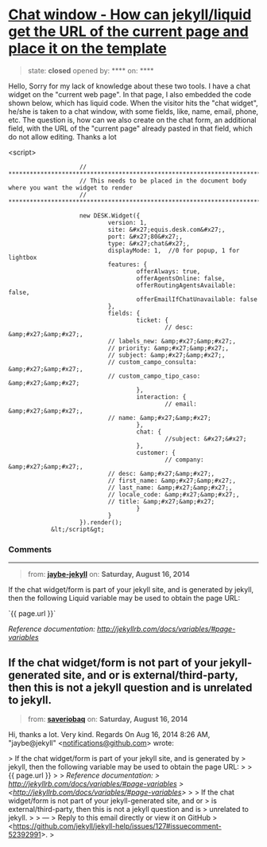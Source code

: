 # [Chat window - How can jekyll/liquid get the URL of the current page and place it on the template](https://github.com/jekyll/jekyll-help/issues/127)

> state: **closed** opened by: **** on: ****

Hello,
Sorry for my lack of knowledge about these two tools.
I have a chat widget on the &quot;current web page&quot;.
In that page, I also embedded the code shown below, which has liquid code.
When the visitor hits the &quot;chat widget&quot;, he/she is taken to a chat window, with some fields, like, name, email, phone, etc.
The question is, how can we also create on the chat form, an additional field, with the URL of the &quot;current page&quot; already pasted in that field, which do not allow editing.
Thanks a lot

&lt;script&gt;
                        
                        // ********************************************************************************
                        // This needs to be placed in the document body where you want the widget to render
                        // ********************************************************************************
                        
                        new DESK.Widget({ 
                                version: 1, 
                                site: &#x27;equis.desk.com&#x27;, 
                                port: &#x27;80&#x27;, 
                                type: &#x27;chat&#x27;, 
                                displayMode: 1,  //0 for popup, 1 for lightbox
                                features: {  
                                        offerAlways: true, 
                                        offerAgentsOnline: false, 
                                        offerRoutingAgentsAvailable: false,  
                                        offerEmailIfChatUnavailable: false 
                                },  
                                fields: { 
                                        ticket: { 
                                                // desc: &amp;#x27;&amp;#x27;,
                                // labels_new: &amp;#x27;&amp;#x27;,
                                // priority: &amp;#x27;&amp;#x27;,
                                // subject: &amp;#x27;&amp;#x27;,
                                // custom_campo_consulta: &amp;#x27;&amp;#x27;,
                                // custom_campo_tipo_caso: &amp;#x27;&amp;#x27;
                                        }, 
                                        interaction: { 
                                                // email: &amp;#x27;&amp;#x27;,
                                // name: &amp;#x27;&amp;#x27;
                                        }, 
                                        chat: { 
                                                //subject: &#x27;&#x27; 
                                        }, 
                                        customer: { 
                                                // company: &amp;#x27;&amp;#x27;,
                                // desc: &amp;#x27;&amp;#x27;,
                                // first_name: &amp;#x27;&amp;#x27;,
                                // last_name: &amp;#x27;&amp;#x27;,
                                // locale_code: &amp;#x27;&amp;#x27;,
                                // title: &amp;#x27;&amp;#x27;
                                        } 
                                } 
                        }).render();  
                &lt;/script&gt;


### Comments

---
> from: [**jaybe-jekyll**](https://github.com/jekyll/jekyll-help/issues/127#issuecomment-52392991) on: **Saturday, August 16, 2014**

If the chat widget/form is part of your jekyll site, and is generated by jekyll, then the following Liquid variable may be used to obtain the page URL:

&#x60;{{ page.url }}&#x60;

*Reference documentation: http://jekyllrb.com/docs/variables/#page-variables*

If the chat widget/form is not part of your jekyll-generated site, and or is external/third-party, then this is not a jekyll question and is unrelated to jekyll.
---
> from: [**saveriobaq**](https://github.com/jekyll/jekyll-help/issues/127#issuecomment-52413511) on: **Saturday, August 16, 2014**

Hi, thanks a lot. Very kind.
Regards
On Aug 16, 2014 8:26 AM, &quot;jaybe@jekyll&quot; &lt;notifications@github.com&gt; wrote:

&gt; If the chat widget/form is part of your jekyll site, and is generated by
&gt; jekyll, then the following variable may be used to obtain the page URL:
&gt;
&gt; {{ page.url }}
&gt;
&gt; *Reference documentation:
&gt; http://jekyllrb.com/docs/variables/#page-variables
&gt; &lt;http://jekyllrb.com/docs/variables/#page-variables&gt;*
&gt;
&gt; If the chat widget/form is not part of your jekyll-generated site, and or
&gt; is external/third-party, then this is not a jekyll question and is
&gt; unrelated to jekyll.
&gt;
&gt; —
&gt; Reply to this email directly or view it on GitHub
&gt; &lt;https://github.com/jekyll/jekyll-help/issues/127#issuecomment-52392991&gt;.
&gt;
